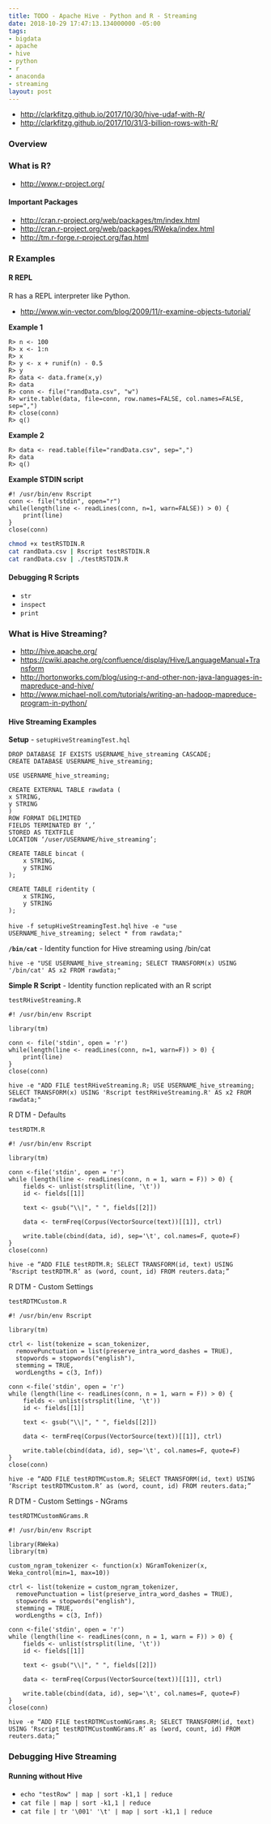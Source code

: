 ```yaml
---
title: TODO - Apache Hive - Python and R - Streaming
date: 2018-10-29 17:47:13.134000000 -05:00
tags:
- bigdata
- apache
- hive
- python
- r
- anaconda
- streaming
layout: post
---
```


* http://clarkfitzg.github.io/2017/10/30/hive-udaf-with-R/
* http://clarkfitzg.github.io/2017/10/31/3-billion-rows-with-R/

### Overview


### What is R?
* http://www.r-project.org/

#### Important Packages
* http://cran.r-project.org/web/packages/tm/index.html
* http://cran.r-project.org/web/packages/RWeka/index.html
* http://tm.r-forge.r-project.org/faq.html

### R Examples
#### R REPL
R has a REPL interpreter like Python.
* http://www.win-vector.com/blog/2009/11/r-examine-objects-tutorial/

**Example 1**
```
R> n <- 100
R> x <- 1:n
R> x
R> y <- x + runif(n) - 0.5
R> y
R> data <- data.frame(x,y)
R> data
R> conn <- file("randData.csv", "w")
R> write.table(data, file=conn, row.names=FALSE, col.names=FALSE, sep=",")
R> close(conn)
R> q()
```

**Example 2**
```
R> data <- read.table(file="randData.csv", sep=",")
R> data
R> q()
```

**Example STDIN script**
```
#! /usr/bin/env Rscript
conn <- file("stdin", open="r")
while(length(line <- readLines(conn, n=1, warn=FALSE)) > 0) {
	print(line)
}
close(conn)
```

```bash
chmod +x testRSTDIN.R
cat randData.csv | Rscript testRSTDIN.R
cat randData.csv | ./testRSTDIN.R
```

#### Debugging R Scripts
* `str`
* `inspect`
* `print`

### What is Hive Streaming?
* http://hive.apache.org/
* https://cwiki.apache.org/confluence/display/Hive/LanguageManual+Transform
* http://hortonworks.com/blog/using-r-and-other-non-java-languages-in-mapreduce-and-hive/
* http://www.michael-noll.com/tutorials/writing-an-hadoop-mapreduce-program-in-python/

#### Hive Streaming Examples
**Setup** - `setupHiveStreamingTest.hql`
```
DROP DATABASE IF EXISTS USERNAME_hive_streaming CASCADE;
CREATE DATABASE USERNAME_hive_streaming;

USE USERNAME_hive_streaming;

CREATE EXTERNAL TABLE rawdata (
x STRING,
y STRING
)
ROW FORMAT DELIMITED
FIELDS TERMINATED BY ‘,’
STORED AS TEXTFILE
LOCATION ‘/user/USERNAME/hive_streaming’;

CREATE TABLE bincat (
	x STRING,
	y STRING
);

CREATE TABLE ridentity (
	x STRING,
	y STRING
);
```

`hive -f setupHiveStreamingTest.hql`
`hive -e "use USERNAME_hive_streaming; select * from rawdata;"`

**`/bin/cat`** - Identity function for Hive streaming using /bin/cat

`hive -e "USE USERNAME_hive_streaming; SELECT TRANSFORM(x) USING '/bin/cat' AS x2 FROM rawdata;"`

**Simple R Script** - Identity function replicated with an R script

`testRHiveStreaming.R`
```
#! /usr/bin/env Rscript

library(tm)

conn <- file('stdin', open = 'r')
while(length(line <- readLines(conn, n=1, warn=F)) > 0) {
	print(line)
}
close(conn)
```

`hive -e "ADD FILE testRHiveStreaming.R; USE USERNAME_hive_streaming; SELECT TRANSFORM(x) USING 'Rscript testRHiveStreaming.R' AS x2 FROM rawdata;"`

R DTM - Defaults

`testRDTM.R`

```
#! /usr/bin/env Rscript

library(tm)

conn <-file('stdin', open = 'r')
while (length(line <- readLines(conn, n = 1, warn = F)) > 0) {
    fields <- unlist(strsplit(line, '\t'))
    id <- fields[[1]]

    text <- gsub("\\|", " ", fields[[2]])

    data <- termFreq(Corpus(VectorSource(text))[[1]], ctrl)

    write.table(cbind(data, id), sep='\t', col.names=F, quote=F)
}
close(conn)
```

`hive -e “ADD FILE testRDTM.R; SELECT TRANSFORM(id, text) USING ‘Rscript testRDTM.R’ as (word, count, id) FROM reuters.data;”`

R DTM - Custom Settings

`testRDTMCustom.R`

```
#! /usr/bin/env Rscript

library(tm)

ctrl <- list(tokenize = scan_tokenizer,
  removePunctuation = list(preserve_intra_word_dashes = TRUE),
  stopwords = stopwords("english"),
  stemming = TRUE,
  wordLengths = c(3, Inf))

conn <-file('stdin', open = 'r')
while (length(line <- readLines(conn, n = 1, warn = F)) > 0) {
    fields <- unlist(strsplit(line, '\t'))
    id <- fields[[1]]

    text <- gsub("\\|", " ", fields[[2]])

    data <- termFreq(Corpus(VectorSource(text))[[1]], ctrl)

    write.table(cbind(data, id), sep='\t', col.names=F, quote=F)
}
close(conn)
```

`hive -e “ADD FILE testRDTMCustom.R; SELECT TRANSFORM(id, text) USING ‘Rscript testRDTMCustom.R’ as (word, count, id) FROM reuters.data;”`

R DTM - Custom Settings - NGrams

`testRDTMCustomNGrams.R`
```
#! /usr/bin/env Rscript

library(RWeka)
library(tm)

custom_ngram_tokenizer <- function(x) NGramTokenizer(x, Weka_control(min=1, max=10))

ctrl <- list(tokenize = custom_ngram_tokenizer,
  removePunctuation = list(preserve_intra_word_dashes = TRUE),
  stopwords = stopwords("english"),
  stemming = TRUE,
  wordLengths = c(3, Inf))

conn <-file('stdin', open = 'r')
while (length(line <- readLines(conn, n = 1, warn = F)) > 0) {
    fields <- unlist(strsplit(line, '\t'))
    id <- fields[[1]]

    text <- gsub("\\|", " ", fields[[2]])

    data <- termFreq(Corpus(VectorSource(text))[[1]], ctrl)

    write.table(cbind(data, id), sep='\t', col.names=F, quote=F)
}
close(conn)
```

`hive -e “ADD FILE testRDTMCustomNGrams.R; SELECT TRANSFORM(id, text) USING ‘Rscript testRDTMCustomNGrams.R’ as (word, count, id) FROM reuters.data;”`

### Debugging Hive Streaming
#### Running without Hive
* `echo "testRow" | map | sort -k1,1 | reduce`
* `cat file | map | sort -k1,1 | reduce`
* `cat file | tr '\001' '\t' | map | sort -k1,1 | reduce`

